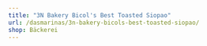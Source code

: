 ```yaml
---
title: "3N Bakery Bicol's Best Toasted Siopao"
url: /dasmarinas/3n-bakery-bicols-best-toasted-siopao/
shop: Bäckerei
---
```

